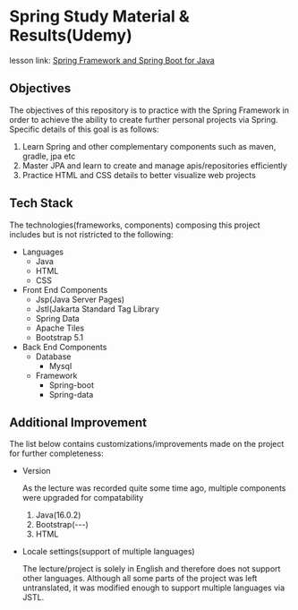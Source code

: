 # Spring Study Material & Results(Udemy)

<div>
lesson link:
<a href="https://www.udemy.com/course/java-spring-social-network/?utm_source=adwords&utm_medium=udemyads&utm_campaign=LongTail_la.EN_cc.ROW&utm_content=deal4584&utm_term=_._ag_77879424134_._ad_535397245863_._kw__._de_c_._dm__._pl__._ti_dsa-1007766171312_._li_1009871_._pd__._&matchtype=b&gclid=CjwKCAjw3_KIBhA2EiwAaAAlirD5LnKm67WhNJ8ijGgptkqTM_nbzWRVpEqcnMNouyQG_5bDkL4kcxoC2k8QAvD_BwE">Spring Framework and Spring Boot for Java</a>
</div>
<div>
  <h2>Objectives</h2>
  <p>The objectives of this repository is to practice with the Spring Framework in order to achieve the ability to create further personal projects via Spring. Specific details of this goal is as follows:
    <ol>
      <li>Learn Spring and other complementary components such as maven, gradle, jpa etc</li>
      <li>Master JPA and learn to create and manage apis/repositories efficiently</li>
      <li>Practice HTML and CSS details to better visualize web projects</li>
    </ol>
  </p>
</div>
<div>
  <h2>Tech Stack</h2>
  <p>The technologies(frameworks, components) composing this project includes but is not ristricted to the following:
    <ul>    
      <li>Languages
        <ul>
          <li>Java</li>
          <li>HTML</li>
          <li>CSS</li>
        </ul>
      </li>
      <li>Front End Components
        <ul>
          <li>Jsp(Java Server Pages)</li>
          <li>Jstl(Jakarta Standard Tag Library</li>
          <li>Spring Data</li>
          <li>Apache Tiles</li>
          <li>Bootstrap 5.1</li>
        </ul>
      </li>
      <li>Back End Components
        <ul>
          <li>Database
            <ul>
              <li>Mysql</li>
            </ul>
          </li>
          <li>Framework
            <ul>
              <li>Spring-boot</li>
              <li>Spring-data</li>
            </ul>       
          </li>
        </ul>
      </li>
    </ul>
  </p>
</div>
<div>
  <h2>Additional Improvement</h2>
  <p>The list below contains customizations/improvements made on the project for further completeness:
    <ul>
        <li>Version
            <p>As the lecture was recorded quite some time ago, multiple components were upgraded for compatability
                <ol>
                    <li>Java(16.0.2)</li>
                    <li>Bootstrap(---)</li>
                    <li>HTML</li>
                </ol>
            </p>
        </li>
        <li>Locale settings(support of multiple languages)
            <p>The lecture/project is solely in English and therefore does not support other languages. Although all some parts of the project was left untranslated, it was modified enough to support multiple languages via JSTL.
            </p>
        </li>
    </ul>
  </p>
</div>

